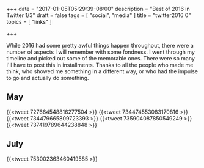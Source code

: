 +++
date = "2017-01-05T05:29:39-08:00"
description = "Best of 2016 in Twitter 1/3"
draft = false
tags = [
  "social",
  "media"
]
title = "twitter2016 0"
topics = [
  "links"
]

+++

While 2016 had some pretty awful things happen throughout, there were a number
of aspects I will remember with some fondness. I went through my timeline and
picked out some of the memorable ones. There were so many I'll have to
post this in installments. Thanks to all the people who made me think, who
showed me something in a different way, or who had the impulse to go and
actually do something.

## May

{{<tweet 727664548816277504 >}}
{{<tweet 734474553083170816 >}}
{{<tweet 734479665809723393 >}}
{{<tweet 735904087850549249 >}}
{{<tweet 737419789644238848 >}}

## July

{{<tweet 753002363460419585 >}}
